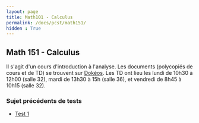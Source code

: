 ```yaml
---
layout: page
title: Math101 - Calculus
permalink: /docs/pcst/math151/
hidden : True
---
```



## Math 151 - Calculus

Il s'agit d'un cours d'introduction à l'analyse. Les documents (polycopiés de cours et de TD) se trouvent sur [Dokéos](http://formation.u-psud.fr).
Les TD ont lieu les lundi de 10h30 à 12h00 (salle 32), mardi de 13h30 à 15h (salle 36), et vendredi de 8h45 à 10h15 (salle 32).


### Sujet précédents de tests

- [Test 1](test1.pdf)